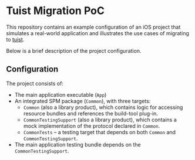 # Tuist Migration PoC

This repository contains an example configuration of an iOS project that simulates a real-world application and illustrates the use cases of migrating to [tuist](https://tuist.io/).

Below is a brief description of the project configuration.

## Configuration

The project consists of:

* The main application executable (`App`)
* An integrated SPM package (`Common`), with three targets:
    * `Common` (also a library product), which contains logic for accessing resource bundles and references the build-tool plug-in.
    * `CommonTestingSupport` (also a library product), which contains a mock implementation of the protocol declared in `Common`.
    * `CommonTests` – a testing target that depends on both `Common` and `CommonTestingSupport`.
* The main application testing bundle depends on the `CommonTestingSupport`.

